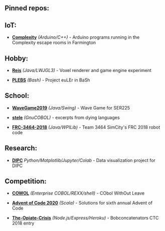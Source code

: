 ## Pinned repos:

## IoT:
* [**Complexity**](https://github.com/mayhd3/Complexity) *(Arduino/C++)* - Arduino programs running in the Complexity escape rooms in Farmington

## Hobby:
* [**Reis**](https://github.com/mayhd3/Reis) *(Java/LWJGL3)* - Voxel renderer and game engine experiment

* [**PLEBS**](https://github.com/mayhd3/PLEBS) *(Bash)* - Project euLEr in BaSh

## School:
* [**WaveGame2019**](https://github.com/mayhd3/WaveGame2019) *(Java/Swing)* - Wave Game for SER225

* [**stele**](https://github.com/mayhd3/stele) *(GnuCOBOL)* - excerpts from dying languages

* [**FRC-3464-2018**](https://github.com/mayhd3/FRC-3464-2018) *(Java/WPILib)* - Team 3464 SimCity's FRC 2018 robot code

## Research:

* [**DIPC**](https://github.com/mayhd3/DIPC) *Python/Matplotlib/Jupyter/Colab* - Data visualization project for DIPC

## Competition:
* [**COWOL**](https://github.com/mayhd3/COWOL) *(Enterprise COBOL/REXX/shell)* - CObol WithOut Leave

* [**Advent of Code 2020**](https://github.com/mayhd3/Advent-of-Code-2020) *(Scala)* - Solutions for sixth annual Advent of Code
* [**The-Opiate-Crisis**](https://github.com/mayhd3/The-Opiate-Crisis) *(Node.js/Express/Heroku)* - Bobconcatenators CTC 2018 entry
